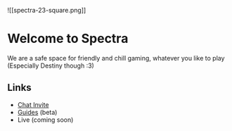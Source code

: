 ![[spectra-23-square.png]]
# Welcome to Spectra
We are a safe space for friendly and chill gaming, whatever you like to play 
(Especially Destiny though :3)
## Links
- [Chat Invite](https://discord.gg/fTMPyrPb6t)
- [Guides](https://spectra.place/guides/) (beta)
- Live (coming soon)